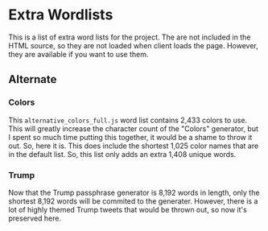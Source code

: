 # Extra Wordlists
This is a list of extra word lists for the project. The are not included in the
HTML source, so they are not loaded when client loads the page. However, they
are available if you want to use them.

## Alternate
### Colors
This `alternative_colors_full.js` word list contains 2,433 colors to use. This
will greatly increase the character count of the "Colors" generator, but I
spent so much time putting this together, it would be a shame to throw it out.
So, here it is. This does include the shortest 1,025 color names that are in
the default list. So, this list only adds an extra 1,408 unique words.

### Trump
Now that the Trump passphrase generator is 8,192 words in length, only the
shortest 8,192 words will be commited to the generater. However, there is a lot
of highly themed Trump tweets that would be thrown out, so now it's preserved
here.
